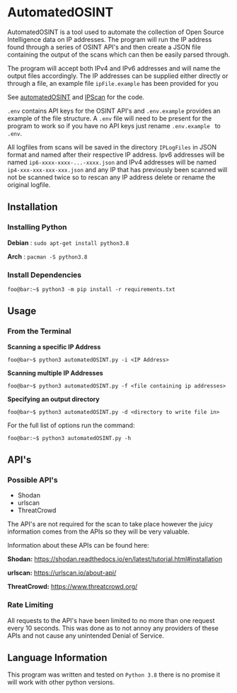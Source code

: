 # AutomatedOSINT

AutomatedOSINT is a tool used to automate the collection of Open Source Intelligence data on IP addresses. The program will  run the IP address found through a series of OSINT API's and then create a JSON file containing the output of the scans which can then be easily parsed through.

The program will accept both IPv4 and IPv6 addresses and will name the output files accordingly. The IP addresses can be supplied either directly or through a file, an example file `ipFile.example` has been provided for you

See [automatedOSINT](./automatedOSINT.py) and [IPScan](./IPScan.py) for the code.

`.env` contains API keys for the OSINT API's and `.env.example` provides an example of the file
structure. A `.env` file will need to be present for the program to work so if you have no API keys just rename `.env.example ` to `.env`.

All logfiles from scans will be saved in the directory `IPLogFiles` in JSON format and named after their respective IP address. Ipv6 addresses will be named `ip6-xxxx-xxxx-...-xxxx.json` and IPv4 addresses will be named `ip4-xxx-xxx-xxx-xxx.json` and any IP that has previously been scanned will not be scanned twice so to rescan any IP address delete or rename the original logfile.



## Installation

### Installing Python

**Debian** : `sudo apt-get install python3.8`

**Arch** : `pacman -S python3.8`	



### Install Dependencies

```console
foo@bar:~$ python3 -m pip install -r requirements.txt
```



## Usage

### From the Terminal

**Scanning a specific IP Address**

```console
foo@bar~$ python3 automatedOSINT.py -i <IP Address>
```

**Scanning multiple IP Addresses**

```console
foo@bar~$ python3 automatedOSINT.py -f <file containing ip addresses>
```

**Specifying an output directory**
```console
foo@bar~$ python3 automatedOSINT.py -d <directory to write file in>
```

For the full list of options run the command:

```console
foo@bar:~$ python3 automatedOSINT.py -h
```



## API's

### Possible API's

- Shodan
- urlscan
- ThreatCrowd

The API's are not required for the scan to take place however the juicy information comes from the APIs so they will be very valuable.

Information about these APIs can be found here:

**Shodan:** https://shodan.readthedocs.io/en/latest/tutorial.html#installation

**urlscan:** https://urlscan.io/about-api/

**ThreatCrowd:** https://www.threatcrowd.org/

### Rate Limiting

All requests to the API's have been limited to no more than one request every 10 seconds. This was done as to not annoy any providers of these APIs and not cause any unintended Denial of Service.

## Language Information

This program was written and tested on `Python 3.8` there is no promise it will work with other python versions.
